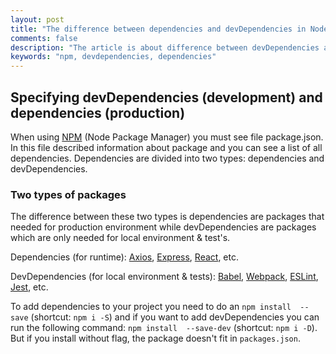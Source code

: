 ```yaml
---
layout: post
title: "The difference between dependencies and devDependencies in Node Package Manager"
comments: false
description: "The article is about difference between devDependencies and dependencies"
keywords: "npm, devdependencies, dependencies"
---
```


## Specifying devDependencies (development) and dependencies (production)

When using [NPM](https://npmjs.com) (Node Package Manager) you must see file package.json. In this file described information about package and you can see a list of all dependencies. Dependencies are divided into two types: dependencies and devDependencies.

### Two types of packages

The difference between these two types is dependencies are packages that needed for production environment while devDependencies are packages which are only needed for local environment & test's.

Dependencies (for runtime): [Axios](https://github.com/axios/axios), [Express](https://github.com/expressjs/express), [React](https://reactjs.org/), etc.

DevDependencies (for local environment & tests): [Babel](https://babeljs.io/), [Webpack](https://webpack.js.org/), [ESLint](https://eslint.org/), [Jest](https://jestjs.io/), etc.

To add dependencies to your project you need to do an ```npm install  --save``` (shortcut: ```npm i -S```) and if you want to add devDependencies you can run the following command: ```npm install  --save-dev``` (shortcut: ```npm i -D```). But if you install without flag, the package doesn't fit in ```packages.json```.